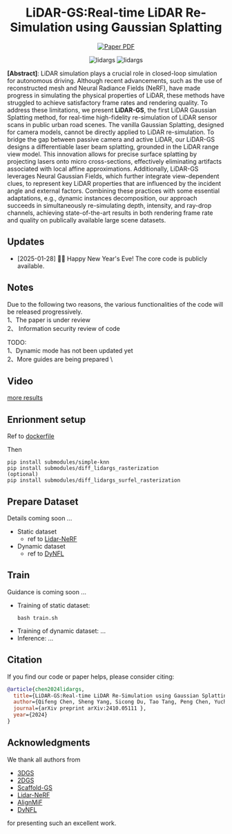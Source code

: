 <h1 align="center">LiDAR-GS:Real-time LiDAR Re-Simulation using Gaussian Splatting</h1>
<!-- <h3 align="center">[CVPR 2024 - Highlight]</h3> -->
<p align="center">
   <a href="https://arxiv.org/abs/2410.05111.pdf">
      <img src='https://img.shields.io/badge/paper-pdf-green?style=for-the-badge' alt='Paper PDF'></a>
</p>
<!-- <p align="center">
   <a href="https://scholar.google.com.hk/citations?user=1ltylFwAAAAJ&hl=zh-CN&oi=sra">Tao Tang</a>
   ·
   <a href="https://wanggrun.github.io/">Guangrun Wang</a>
   ·
   <a href="https://scholar.google.com/citations?user=2w9VSWIAAAAJ&hl=en">Yixing Lao</a>
   ·
   <a href="https://damo.alibaba.com/labs/intelligent-transportation">Peng Chen</a>
   ·
   <a href="">Jie Liu</a>
    ·
   <a href="https://www.sysu-hcp.net/faculty/lianglin.html">Liang Lin</a>
   ·
   <a href="https://scholar.google.com.hk/citations?user=Jtmq_m0AAAAJ&hl=zh-CN&oi=sra">Kaicheng Yu</a>
   ·
   <a href="https://scholar.google.com/citations?user=voxznZAAAAAJ">Xiaodan Liang</a> -->
<p align="center">
<img src="./teaser.png" alt="lidargs" style="zoom: 100%;" />
<img src="./overview.png" alt="lidargs" style="zoom: 100%;" />
</p>

**[Abstract]**: LiDAR simulation plays a crucial role in closed-loop simulation for autonomous driving. Although recent advancements, such as the use of reconstructed mesh and Neural Radiance Fields (NeRF), have made progress in simulating the physical properties of LiDAR, these methods have struggled to achieve satisfactory frame rates and rendering quality. To address these limitations, we present **LiDAR-GS**, the first LiDAR Gaussian Splatting method, for real-time high-fidelity re-simulation of LiDAR sensor scans in public urban road scenes. The vanilla Gaussian Splatting, designed for camera models, cannot be directly applied to LiDAR re-simulation. To bridge the gap between passive camera and active LiDAR, our LiDAR-GS designs a differentiable laser beam splatting, grounded in the LiDAR range view model. This innovation allows for precise surface splatting by projecting lasers onto micro cross-sections, effectively eliminating artifacts associated with local affine approximations. Additionally, LiDAR-GS leverages Neural Gaussian Fields, which further integrate view-dependent clues, to represent key LiDAR properties that are influenced by the incident angle and external factors. Combining these practices with some essential adaptations, e.g., dynamic instances decomposition, our approach succeeds in simultaneously re-simulating depth, intensity, and ray-drop channels, achieving state-of-the-art results in both rendering frame rate and quality on publically available large scene datasets. 

## Updates
- [2025-01-28] 🎉🧧 Happy New Year's Eve! The core code is publicly available.

## Notes
Due to the following two reasons, the various functionalities of the code will be released progressively. \
1、The paper is under review \
2、
Information security review of code

TODO: \
 1、Dynamic mode has not been updated yet \
2、More guides are being prepared \


## Video
[more results](https://github.com/cjlunmh/LiDAR-GS/blob/main/video.mp4)

## Enrionment setup 
Ref to [dockerfile](https://github.com/cjlunmh/LiDAR-GS/blob/main/Dockerfile)

Then 
```
pip install submodules/simple-knn
pip install submodules/diff_lidargs_rasterization
(optional)
pip install submodules/diff_lidargs_surfel_rasterization 
```

## Prepare Dataset
Details coming soon ...

- Static dataset
  - ref to [Lidar-NeRF](https://github.com/tangtaogo/lidar-nerf)
- Dynamic dataset
  - ref to [DyNFL](https://github.com/prs-eth/Dynamic-LiDAR-Resimulation)


## Train
Guidance is coming soon ...

- Training of static dataset:
  ```
  bash train.sh
  ```
- Training of dynamic dataset: ...
- Inference: ...


## Citation

If you find our code or paper helps, please consider citing:

```bibtex
@article{chen2024lidargs,
  title={LiDAR-GS:Real-time LiDAR Re-Simulation using Gaussian Splatting},
  author={Qifeng Chen, Sheng Yang, Sicong Du, Tao Tang, Peng Chen, Yuchi Huo},
  journal={arXiv preprint arXiv:2410.05111 },
  year={2024}
}
```



## Acknowledgments
We thank all authors from 
- [3DGS](https://github.com/graphdeco-inria/gaussian-splatting) 
- [2DGS](https://github.com/hbb1/2d-gaussian-splatting)
- [Scaffold-GS](https://github.com/city-super/Scaffold-GS)
- [Lidar-NeRF](https://github.com/tangtaogo/lidar-nerf)
- [AlignMiF](https://github.com/tangtaogo/alignmif)
- [DyNFL](https://github.com/prs-eth/Dynamic-LiDAR-Resimulation)

for presenting such an excellent work.